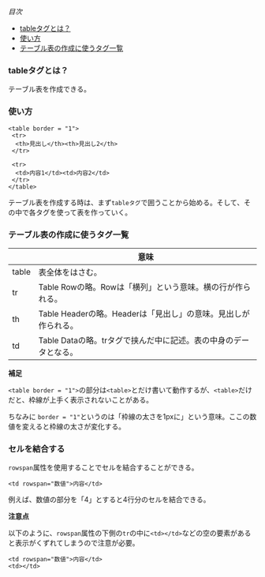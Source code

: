 *目次*
* [tableタグとは？](#tableタグとは？)
* [使い方](#使い方)
* [テーブル表の作成に使うタグ一覧](#テーブル表の作成に使うタグ一覧)

### tableタグとは？

テーブル表を作成できる。

### 使い方

```
<table border = "1">
 <tr>
  <th>見出し</th><th>見出し2</th>
 </tr>

 <tr>
  <td>内容1</td><td>内容2</td>
 </tr>
</table>
```

テーブル表を作成する時は、まず`tableタグ`で囲うことから始める。そして、その中で各タグを使って表を作っていく。

### テーブル表の作成に使うタグ一覧

||意味|
|-|-|
|table|表全体をはさむ。|
|tr|Table Rowの略。Rowは「横列」という意味。横の行が作られる。|
|th|Table Headerの略。Headerは「見出し」の意味。見出しが作られる。|
|td|Table Dataの略。trタグで挟んだ中に記述。表の中身のデータとなる。|

**補足**

`<table border = "1">`の部分は`<table>`とだけ書いて動作するが、`<table>`だけだと、枠線が上手く表示されないことがある。

ちなみに `border = "1"`というのは「枠線の太さを1pxに」という意味。ここの数値を変えると枠線の太さが変化する。

### セルを結合する

`rowspan`属性を使用することでセルを結合することができる。

```
<td rowspan="数値">内容</td>
```

例えば、数値の部分を「4」とすると4行分のセルを結合できる。

**注意点**

以下のように、`rowspan`属性の下側の`tr`の中に`<td></td>`などの空の要素があると表示がくずれてしまうので注意が必要。
```
<td rowspan="数値">内容</td>
<td></td>
```

